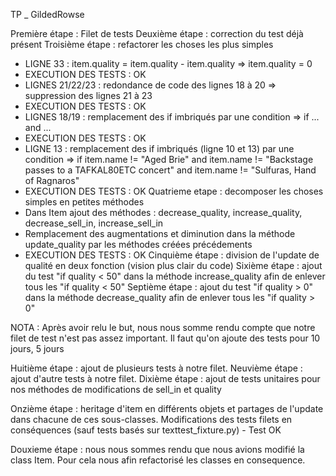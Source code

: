 TP \_ GildedRowse

Première étape : Filet de tests
Deuxième étape : correction du test déjà présent
Troisième étape : refactorer les choses les plus simples

- LIGNE 33 : item.quality = item.quality - item.quality => item.quality = 0
- EXECUTION DES TESTS : OK
- LIGNES 21/22/23 : redondance de code des lignes 18 à 20 => suppression des lignes 21 à 23
- EXECUTION DES TESTS : OK
- LIGNES 18/19 : remplacement des if imbriqués par une condition => if ... and ...
- EXECUTION DES TESTS : OK
- LIGNE 13 : remplacement des if imbriqués (ligne 10 et 13) par une condition => if item.name != "Aged Brie" and item.name != "Backstage passes to a TAFKAL80ETC concert" and item.name != "Sulfuras, Hand of Ragnaros"
- EXECUTION DES TESTS : OK
  Quatrieme etape : decomposer les choses simples en petites méthodes
- Dans Item ajout des méthodes : decrease_quality, increase_quality, decrease_sell_in, increase_sell_in
- Remplacement des augmentations et diminution dans la méthode update_quality par les méthodes créées précédements
- EXECUTION DES TESTS : OK
  Cinquième étape : division de l'update de qualité en deux fonction (vision plus clair du code)
  Sixième étape : ajout du test "if quality < 50" dans la méthode increase_quality afin de enlever tous les "if quality < 50"
  Septième étape : ajout du test "if quality > 0" dans la méthode decrease_quality afin de enlever tous les "if quality > 0"

NOTA : Après avoir relu le but, nous nous somme rendu compte que notre filet de test n'est pas assez important. Il faut qu'on ajoute des tests pour 10 jours, 5 jours

Huitième étape : ajout de plusieurs tests à notre filet.
Neuvième étape : ajout d'autre tests à notre filet.
Dixième étape : ajout de tests unitaires pour nos méthodes de modifications de sell_in et quality

Onzième étape : heritage d'item en différents objets et partages de l'update dans chacune de ces sous-classes. Modifications des tests filets en conséquences (sauf tests basés sur texttest_fixture.py) - Test OK

Douxieme étape : nous nous sommes rendu que nous avions modifié la class Item. Pour cela nous afin refactorisé les classes en consequence.